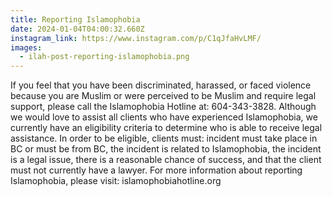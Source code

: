 ```yaml
---
title: Reporting Islamophobia
date: 2024-01-04T04:00:32.660Z
instagram_link: https://www.instagram.com/p/C1qJfaHvLMF/
images:
  - ilah-post-reporting-islamophobia.png
---
```

If you feel that you have been discriminated, harassed, or faced violence because you are Muslim or were perceived to be Muslim and require legal support, please call the Islamophobia Hotline at: 604-343-3828. Although we would love to assist all clients who have experienced Islamophobia, we currently have an eligibility criteria to determine who is able to receive legal assistance. In order to be eligible, clients must: incident must take place in BC or must be from BC, the incident is related to Islamophobia, the incident is a legal issue, there is a reasonable chance of success, and that the client must not currently have a lawyer. For more information about reporting Islamophobia, please visit: islamophobiahotline.org